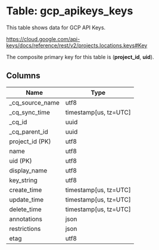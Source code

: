 # Table: gcp_apikeys_keys

This table shows data for GCP API Keys.

https://cloud.google.com/api-keys/docs/reference/rest/v2/projects.locations.keys#Key

The composite primary key for this table is (**project_id**, **uid**).

## Columns

| Name          | Type          |
| ------------- | ------------- |
|_cq_source_name|utf8|
|_cq_sync_time|timestamp[us, tz=UTC]|
|_cq_id|uuid|
|_cq_parent_id|uuid|
|project_id (PK)|utf8|
|name|utf8|
|uid (PK)|utf8|
|display_name|utf8|
|key_string|utf8|
|create_time|timestamp[us, tz=UTC]|
|update_time|timestamp[us, tz=UTC]|
|delete_time|timestamp[us, tz=UTC]|
|annotations|json|
|restrictions|json|
|etag|utf8|